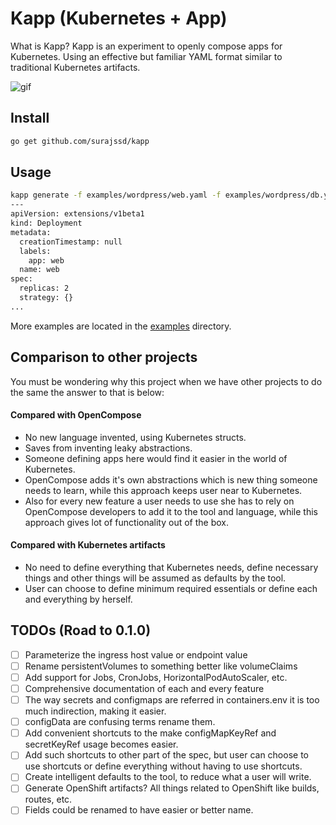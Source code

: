 # Kapp (Kubernetes + App)

What is Kapp? Kapp is an experiment to openly compose apps for Kubernetes. Using an effective but familiar YAML format similar to traditional Kubernetes artifacts.

![gif](./docs/demo.gif)

## Install

```bash
go get github.com/surajssd/kapp
```

## Usage

```sh
kapp generate -f examples/wordpress/web.yaml -f examples/wordpress/db.yaml
---
apiVersion: extensions/v1beta1
kind: Deployment
metadata:
  creationTimestamp: null
  labels:
    app: web
  name: web
spec:
  replicas: 2
  strategy: {}
...
```

More examples are located in the [examples](examples) directory.

## Comparison to other projects

You must be wondering why this project when we have other projects to do the same
the answer to that is below:

#### Compared with OpenCompose

* No new language invented, using Kubernetes structs.
* Saves from inventing leaky abstractions.
* Someone defining apps here would find it easier in the world of Kubernetes.
* OpenCompose adds it's own abstractions which is new thing someone needs to
learn, while this approach keeps user near to Kubernetes.
* Also for every new feature a user needs to use she has to rely on OpenCompose
developers to add it to the tool and language, while this approach gives lot of
functionality out of the box.

#### Compared with Kubernetes artifacts

* No need to define everything that Kubernetes needs, define necessary things
and other things will be assumed as defaults by the tool.
* User can choose to define minimum required essentials or define
each and everything by herself.

## TODOs (Road to 0.1.0)

* [ ] Parameterize the ingress host value or endpoint value
* [ ] Rename persistentVolumes to something better like volumeClaims
* [ ] Add support for Jobs, CronJobs, HorizontalPodAutoScaler, etc.
* [ ] Comprehensive documentation of each and every feature
* [ ] The way secrets and configmaps are referred in containers.env it is too much indirection, making it easier.
* [ ] configData are confusing terms rename them.
* [ ] Add convenient shortcuts to the make configMapKeyRef and secretKeyRef usage becomes easier.
* [ ] Add such shortcuts to other part of the spec, but user can choose to use shortcuts or define everything without having to use shortcuts.
* [ ] Create intelligent defaults to the tool, to reduce what a user will write.
* [ ] Generate OpenShift artifacts? All things related to OpenShift like builds, routes, etc.
* [ ] Fields could be renamed to have easier or better name.
